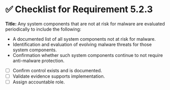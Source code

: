 # ✅ Checklist for Requirement 5.2.3

**Title:** Any system components that are not at risk for malware are evaluated periodically to include the following:
- A documented list of all system components not at risk for malware. 
- Identification and evaluation of evolving malware threats for those system components. 
- Confirmation whether such system components continue to not require anti-malware protection.

- [ ] Confirm control exists and is documented.
- [ ] Validate evidence supports implementation.
- [ ] Assign accountable role.
